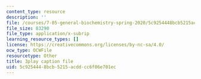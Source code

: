 ```yaml
---
content_type: resource
description: ''
file: /courses/7-05-general-biochemistry-spring-2020/5c9254448bcb5215acddcc6f06e701ec_t0eXy4RKEys.vtt
file_size: 83290
file_type: application/x-subrip
learning_resource_types: []
license: https://creativecommons.org/licenses/by-nc-sa/4.0/
ocw_type: OCWFile
resourcetype: Other
title: 3play caption file
uid: 5c925444-8bcb-5215-acdd-cc6f06e701ec
---
```

